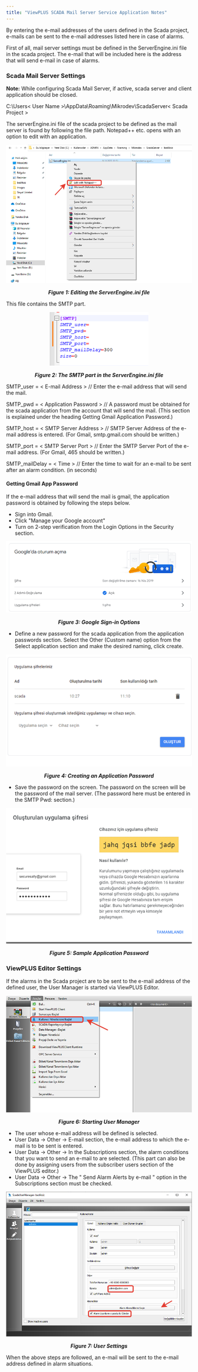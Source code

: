 ```yaml
---
title: "ViewPLUS SCADA Mail Server Service Application Notes"
---
```


By entering the e-mail addresses of the users defined in the Scada project, e-mails can be sent to the e-mail addresses listed here in case of alarms.

First of all, mail server settings must be defined in the ServerEngine.ini file in the scada project. The e-mail that will be included here is the address that will send e-mail in case of alarms.

### Scada Mail Server Settings

**Note:** While configuring Scada Mail Server, if active, scada server and client application should be closed.

C:\Users\< User Name >\AppData\Roaming\Mikrodev\ScadaServer\< Scada Project >

The serverEngine.ini file of the scada project to be defined as the mail server is found by following the file path. Notepad++ etc. opens with an option to edit with an application.

<center>

![mailserver](/img/mailserver.png)
***<center>Figure 1: Editing the ServerEngine.ini file</center>***

</center>

This file contains the SMTP part.

<center>

![mailserver1](/img/mailserver1.png)
***<center>Figure 2: The SMTP part in the ServerEngine.ini file</center>***

</center>

SMTP_user = < E-mail Address > // Enter the e-mail address that will send the mail.

SMTP_pwd = < Application Password > // A password must be obtained for the scada application from the account that will send the mail. (This section is explained under the heading Getting Gmail Application Password.)

SMTP_host = < SMTP Server Address > // SMTP Server Address of the e-mail address is entered. (For Gmail, smtp.gmail.com should be written.)    

SMTP_port = < SMTP Server Port > // Enter the SMTP Server Port of the e-mail address. (For Gmail, 465 should be written.)

SMTP_mailDelay = < Time > // Enter the time to wait for an e-mail to be sent after an alarm condition. (in seconds)  

#### Getting Gmail App Password

If the e-mail address that will send the mail is gmail, the application password is obtained by following the steps below.

- Sign into Gmail.    
- Click "Manage your Google account"      
- Turn on 2-step verification from the Login Options in the Security section.    

<center>

![mailserver2](/img/mailserver2.png)
***<center>Figure 3: Google Sign-in Options</center>***

</center>

- Define a new password for the scada application from the application passwords section. Select the Other (Custom name) option from the Select application section and make the desired naming, click create.     

<center>

![mailserver3](/img/mailserver3.png)
***<center>Figure 4: Creating an Application Password</center>***

</center>

- Save the password on the screen. The password on the screen will be the password of the mail server. (The password here must be entered in the SMTP Pwd: section.)

<center>

![mailserver4](/img/mailserver4.png)
***<center>Figure 5: Sample Application Password</center>***

</center>


### ViewPLUS Editor Settings

If the alarms in the Scada project are to be sent to the e-mail address of the defined user, the User Manager is started via ViewPLUS Editor.

<center>

![mailserver5](/img/mailserver5.png)
***<center>Figure 6: Starting User Manager</center>***

</center>

- The user whose e-mail address will be defined is selected.    
- User Data -> Other -> E-mail section, the e-mail address to which the e-mail is to be sent is entered.    
- User Data -> Other -> In the Subscriptions section, the alarm conditions that you want to send an e-mail to are selected. (This part can also be done by assigning users from the subscriber users section of the ViewPLUS editor.)          
-  User Data -> Other -> The " Send Alarm Alerts by e-mail " option in the Subscriptions section must be checked.         

<center>

![mailserver6](/img/mailserver6.png)
***<center>Figure 7: User Settings</center>***

</center>

When the above steps are followed, an e-mail will be sent to the e-mail address defined in alarm situations.



